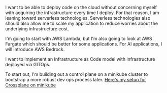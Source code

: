I want to be able to deploy code on the cloud without concerning myself with acquiring the infrastructure every time I deploy.  For that reason, I am leaning toward serverless technologies.  Serverless technologies also should also allow me to scale my application to reduce worries about the underlying infrastructure cost.  

I'm going to start with AWS Lambda, but I'm also going to look at AWS Fargate which should be better for some applications.   For AI applications, I will introduce AWS Bedrock.

I want to implement an Infrastructure as Code model with infrastructure deployed via GITOps.

To start out, I'm building out a control plane on a minikube cluster to bootstrap a more robust dev ops process later.
[Here's my setup for Crossplane on minikube](./doc/devops/DEVOPS_CROSSPLANE_CONTROL_PLANE.md)



